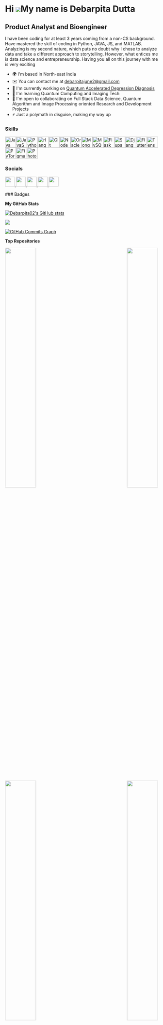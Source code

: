 Hi ![](https://user-images.githubusercontent.com/18350557/176309783-0785949b-9127-417c-8b55-ab5a4333674e.gif)My name is Debarpita Dutta
=======================================================================================================================================

Product Analyst and Bioengineer
----------------------------

I have been coding for at least 3 years coming from a non-CS background. Have mastered the skill of coding in Python, JAVA, JS, and MATLAB. Analyzing is my second nature, which puts no doubt why I chose to analyze data and take a different approach to storytelling. However, what entices me is data science and entrepreneurship. Having you all on this journey with me is very exciting

* 🌍  I'm based in North-east India
* ✉️  You can contact me at [debarpitajune2@gmail.com](mailto:debarpitajune2@gmail.com)
* 🚀  I'm currently working on [Quantum Accelerated Depression Diagnosis](http://github.com/Debarpita02/Quantum-Accelerated-Depression-Diagnosis)
* 🧠  I'm learning Quantum Computing and Imaging Tech
* 🤝  I'm open to collaborating on Full Stack Data Science, Quantum Algorithm and Image Processing oriented Research and Development Projects
* ⚡  Just a polymath in disguise, making my way up

### Skills

<p align="left">
<a href="https://www.oracle.com/java/" target="_blank" rel="noreferrer"><img src="https://raw.githubusercontent.com/danielcranney/readme-generator/main/public/icons/skills/java-colored.svg" width="36" height="36" alt="Java" /></a><a href="https://developer.mozilla.org/en-US/docs/Web/JavaScript" target="_blank" rel="noreferrer"><img src="https://raw.githubusercontent.com/danielcranney/readme-generator/main/public/icons/skills/javascript-colored.svg" width="36" height="36" alt="JavaScript" /></a><a href="https://www.python.org/" target="_blank" rel="noreferrer"><img src="https://raw.githubusercontent.com/danielcranney/readme-generator/main/public/icons/skills/python-colored.svg" width="36" height="36" alt="Python" /></a><a href="https://www.r-project.org/" target="_blank" rel="noreferrer"><img src="https://raw.githubusercontent.com/danielcranney/readme-generator/main/public/icons/skills/rlang-colored.svg" width="36" height="36" alt="rlang" /></a><a href="https://git-scm.com/" target="_blank" rel="noreferrer"><img src="https://raw.githubusercontent.com/danielcranney/readme-generator/main/public/icons/skills/git-colored.svg" width="36" height="36" alt="Git" /></a><a href="https://nodejs.org/en/" target="_blank" rel="noreferrer"><img src="https://raw.githubusercontent.com/danielcranney/readme-generator/main/public/icons/skills/nodejs-colored.svg" width="36" height="36" alt="NodeJS" /></a><a href="https://www.oracle.com/uk/index.html" target="_blank" rel="noreferrer"><img src="https://raw.githubusercontent.com/danielcranney/readme-generator/main/public/icons/skills/oracle-colored.svg" width="36" height="36" alt="Oracle" /></a><a href="https://www.mongodb.com/" target="_blank" rel="noreferrer"><img src="https://raw.githubusercontent.com/danielcranney/readme-generator/main/public/icons/skills/mongodb-colored.svg" width="36" height="36" alt="MongoDB" /></a><a href="https://www.mysql.com/" target="_blank" rel="noreferrer"><img src="https://raw.githubusercontent.com/danielcranney/readme-generator/main/public/icons/skills/mysql-colored.svg" width="36" height="36" alt="MySQL" /></a><a href="https://flask.palletsprojects.com/en/2.0.x/" target="_blank" rel="noreferrer"><img src="https://raw.githubusercontent.com/danielcranney/readme-generator/main/public/icons/skills/flask-colored-dark.svg" width="36" height="36" alt="Flask" /></a><a href="https://supabase.io/" target="_blank" rel="noreferrer"><img src="https://raw.githubusercontent.com/danielcranney/readme-generator/main/public/icons/skills/supabase-colored.svg" width="36" height="36" alt="Supabase" /></a><a href="https://www.djangoproject.com/" target="_blank" rel="noreferrer"><img src="https://raw.githubusercontent.com/danielcranney/readme-generator/main/public/icons/skills/django-colored-dark.svg" width="36" height="36" alt="Django" /></a><a href="https://flutter.dev/" target="_blank" rel="noreferrer"><img src="https://raw.githubusercontent.com/danielcranney/readme-generator/main/public/icons/skills/flutter-colored.svg" width="36" height="36" alt="Flutter" /></a><a href="https://www.tensorflow.org/" target="_blank" rel="noreferrer"><img src="https://raw.githubusercontent.com/danielcranney/readme-generator/main/public/icons/skills/tensorflow-colored.svg" width="36" height="36" alt="TensorFlow" /></a><a href="https://pytorch.org/" target="_blank" rel="noreferrer"><img src="https://raw.githubusercontent.com/danielcranney/readme-generator/main/public/icons/skills/pytorch-colored.svg" width="36" height="36" alt="PyTorch" /></a><a href="https://www.figma.com/" target="_blank" rel="noreferrer"><img src="https://raw.githubusercontent.com/danielcranney/readme-generator/main/public/icons/skills/figma-colored.svg" width="36" height="36" alt="Figma" /></a><a href="https://www.adobe.com/uk/products/photoshop.html" target="_blank" rel="noreferrer"><img src="https://raw.githubusercontent.com/danielcranney/readme-generator/main/public/icons/skills/photoshop-colored-dark.svg" width="36" height="36" alt="Photoshop" /></a>
</p>

### Socials

<p align="left"> <a href="https://discord.com/users/Debarpita#3026" target="_blank" rel="noreferrer"> <picture> <source media="(prefers-color-scheme: dark)" srcset="undefined" /> <source media="(prefers-color-scheme: light)" srcset="https://raw.githubusercontent.com/danielcranney/readme-generator/main/public/icons/socials/discord.svg" /> <img src="https://raw.githubusercontent.com/danielcranney/readme-generator/main/public/icons/socials/discord.svg" width="32" height="32" /> </picture> </a> <a href="https://www.github.com/Debarpita02" target="_blank" rel="noreferrer"> <picture> <source media="(prefers-color-scheme: dark)" srcset="https://raw.githubusercontent.com/danielcranney/readme-generator/main/public/icons/socials/github-dark.svg" /> <source media="(prefers-color-scheme: light)" srcset="https://raw.githubusercontent.com/danielcranney/readme-generator/main/public/icons/socials/github.svg" /> <img src="https://raw.githubusercontent.com/danielcranney/readme-generator/main/public/icons/socials/github.svg" width="32" height="32" /> </picture> </a> <a href="http://www.instagram.com/debarpita_dutta_purkaystha_" target="_blank" rel="noreferrer"> <picture> <source media="(prefers-color-scheme: dark)" srcset="undefined" /> <source media="(prefers-color-scheme: light)" srcset="https://raw.githubusercontent.com/danielcranney/readme-generator/main/public/icons/socials/instagram.svg" /> <img src="https://raw.githubusercontent.com/danielcranney/readme-generator/main/public/icons/socials/instagram.svg" width="32" height="32" /> </picture> </a> <a href="https://www.linkedin.com/in/debs-02ts" target="_blank" rel="noreferrer"> <picture> <source media="(prefers-color-scheme: dark)" srcset="https://raw.githubusercontent.com/danielcranney/readme-generator/main/public/icons/socials/linkedin-dark.svg" /> <source media="(prefers-color-scheme: light)" srcset="https://raw.githubusercontent.com/danielcranney/readme-generator/main/public/icons/socials/linkedin.svg" /> <img src="https://raw.githubusercontent.com/danielcranney/readme-generator/main/public/icons/socials/linkedin.svg" width="32" height="32" /> </picture> </a> <a href="https://www.youtube.com/@DebarpitaDuttaPurkayastha" target="_blank" rel="noreferrer"> <picture> <source media="(prefers-color-scheme: dark)" srcset="undefined" /> <source media="(prefers-color-scheme: light)" srcset="https://raw.githubusercontent.com/danielcranney/readme-generator/main/public/icons/socials/youtube.svg" /> <img src="https://raw.githubusercontent.com/danielcranney/readme-generator/main/public/icons/socials/youtube.svg" width="32" height="32" /> </picture> </a></p>
### Badges

<b>My GitHub Stats</b>

<a href="http://www.github.com/Debarpita02"><img src="https://github-readme-stats.vercel.app/api?username=Debarpita02&show_icons=true&hide=prs,&count_private=true&title_color=a855f7&text_color=ffffff&icon_color=14b8a6&bg_color=0f172a&hide_border=true&show_icons=true" alt="Debarpita02's GitHub stats" /></a>

<a href="http://www.github.com/Debarpita02"><img src="https://github-readme-streak-stats.herokuapp.com/?user=Debarpita02&stroke=ffffff&background=0f172a&ring=a855f7&fire=a855f7&currStreakNum=ffffff&currStreakLabel=a855f7&sideNums=ffffff&sideLabels=ffffff&dates=ffffff&hide_border=true" /></a>

<a href="http://www.github.com/Debarpita02"><img src="https://github-readme-activity-graph.cyclic.app/graph?username=Debarpita02&bg_color=0f172a&color=ffffff&line=14b8a6&point=ffffff&area_color=0f172a&area=true&hide_border=true&custom_title=GitHub%20Commits%20Graph" alt="GitHub Commits Graph" /></a>

<b>Top Repositories</b>

<div width="100%" align="center"><a href="https://github.com/Debarpita02/https://github.com/Debarpita02/Advance-Diagnostic-using-Neural-Network-in-Healthcare" align="left"><img align="left" width="45%" src="https://github-readme-stats.vercel.app/api/pin/?username=Debarpita02&repo=https://github.com/Debarpita02/Advance-Diagnostic-using-Neural-Network-in-Healthcare&title_color=a855f7&text_color=ffffff&icon_color=14b8a6&bg_color=0f172a&hide_border=true&locale=en" /></a><a href="https://github.com/Debarpita02/https://github.com/Debarpita02/365-Days-Daily-Coding-Challenge" align="right"><img align="right" width="45%" src="https://github-readme-stats.vercel.app/api/pin/?username=Debarpita02&repo=https://github.com/Debarpita02/365-Days-Daily-Coding-Challenge&title_color=a855f7&text_color=ffffff&icon_color=14b8a6&bg_color=0f172a&hide_border=true&locale=en" /></a></div><br /><br /><br /><br /><br /><br /><br />

<br /><br /><br /><br /><br />

<div width="100%" align="center"><a href="https://github.com/Debarpita02/https://github.com/Debarpita02/Bharat-Intern-Task-1" align="left"><img align="left" width="45%" src="https://github-readme-stats.vercel.app/api/pin/?username=Debarpita02&repo=https://github.com/Debarpita02/Bharat-Intern-Task-1&title_color=a855f7&text_color=ffffff&icon_color=14b8a6&bg_color=0f172a&hide_border=true&locale=en" /></a><a href="https://github.com/Debarpita02/https://github.com/Debarpita02/Client-behavior-prediction-with-AI-model-in-Banking" align="right"><img align="right" width="45%" src="https://github-readme-stats.vercel.app/api/pin/?username=Debarpita02&repo=https://github.com/Debarpita02/Client-behavior-prediction-with-AI-model-in-Banking&title_color=a855f7&text_color=ffffff&icon_color=14b8a6&bg_color=0f172a&hide_border=true&locale=en" /></a></div>

